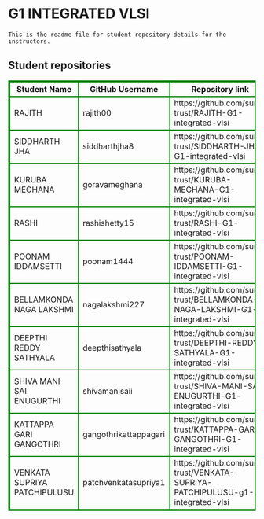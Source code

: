 # G1 INTEGRATED VLSI
    This is the readme file for student repository details for the instructors.
## Student repositories 
<table style="border : 2px solid green; width:100%;">
<tr >
<th style="border : 2px solid green;">Student Name</th>
<th style="border : 2px solid green;">GitHub Username</th>
<th style="border : 2px solid green;">Repository link</th>
</tr>
<tr style="border : 2px solid green;">
<td style="border : 2px solid green;">RAJITH</td> 

<td style="border : 2px solid green;">rajith00</td> 

<td style="border : 2px solid green;">https://github.com/sure-trust/RAJITH-G1-integrated-vlsi</td> 
</tr>

<tr style="border : 2px solid green;">
<td style="border : 2px solid green;">SIDDHARTH JHA</td> 

<td style="border : 2px solid green;">siddharthjha8</td> 

<td style="border : 2px solid green;">https://github.com/sure-trust/SIDDHARTH-JHA-G1-integrated-vlsi</td> 
</tr>

<tr style="border : 2px solid green;">
<td style="border : 2px solid green;">KURUBA MEGHANA</td> 

<td style="border : 2px solid green;">goravameghana</td> 

<td style="border : 2px solid green;">https://github.com/sure-trust/KURUBA-MEGHANA-G1-integrated-vlsi</td> 
</tr>

<tr style="border : 2px solid green;">
<td style="border : 2px solid green;">RASHI</td> 

<td style="border : 2px solid green;">rashishetty15</td> 

<td style="border : 2px solid green;">https://github.com/sure-trust/RASHI-G1-integrated-vlsi</td> 
</tr>

<tr style="border : 2px solid green;">
<td style="border : 2px solid green;">POONAM IDDAMSETTI</td> 

<td style="border : 2px solid green;">poonam1444</td> 

<td style="border : 2px solid green;">https://github.com/sure-trust/POONAM-IDDAMSETTI-G1-integrated-vlsi</td> 
</tr>

<tr style="border : 2px solid green;">
<td style="border : 2px solid green;">BELLAMKONDA NAGA LAKSHMI</td> 

<td style="border : 2px solid green;">nagalakshmi227</td> 

<td style="border : 2px solid green;">https://github.com/sure-trust/BELLAMKONDA-NAGA-LAKSHMI-G1-integrated-vlsi</td> 
</tr>

<tr style="border : 2px solid green;">
<td style="border : 2px solid green;">DEEPTHI REDDY SATHYALA</td> 

<td style="border : 2px solid green;">deepthisathyala</td> 

<td style="border : 2px solid green;">https://github.com/sure-trust/DEEPTHI-REDDY-SATHYALA-G1-integrated-vlsi</td> 
</tr>

<tr style="border : 2px solid green;">
<td style="border : 2px solid green;">SHIVA MANI SAI ENUGURTHI</td> 

<td style="border : 2px solid green;">shivamanisaii</td> 

<td style="border : 2px solid green;">https://github.com/sure-trust/SHIVA-MANI-SAI-ENUGURTHI-G1-integrated-vlsi</td> 
</tr>

<tr style="border : 2px solid green;">
<td style="border : 2px solid green;">KATTAPPA GARI GANGOTHRI</td> 

<td style="border : 2px solid green;">gangothrikattappagari</td> 

<td style="border : 2px solid green;">https://github.com/sure-trust/KATTAPPA-GARI-GANGOTHRI-G1-integrated-vlsi</td> 
</tr>

<tr style="border : 2px solid green;">
<td style="border : 2px solid green;">VENKATA SUPRIYA PATCHIPULUSU</td> 

<td style="border : 2px solid green;">patchvenkatasupriya1</td> 

<td style="border : 2px solid green;">https://github.com/sure-trust/VENKATA-SUPRIYA-PATCHIPULUSU-g1-integrated-vlsi</td> 
</tr>
